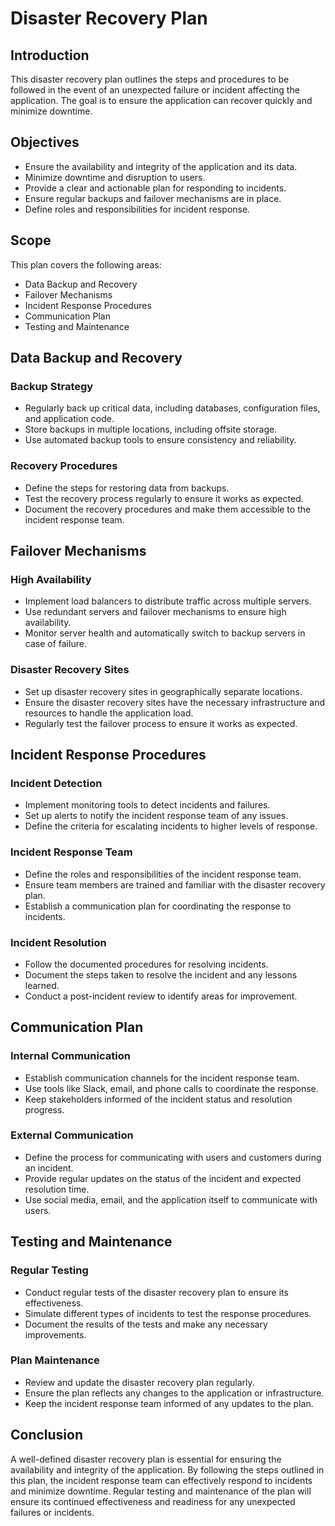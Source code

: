 # Disaster Recovery Plan

## Introduction

This disaster recovery plan outlines the steps and procedures to be followed in the event of an unexpected failure or incident affecting the application. The goal is to ensure the application can recover quickly and minimize downtime.

## Objectives

- Ensure the availability and integrity of the application and its data.
- Minimize downtime and disruption to users.
- Provide a clear and actionable plan for responding to incidents.
- Ensure regular backups and failover mechanisms are in place.
- Define roles and responsibilities for incident response.

## Scope

This plan covers the following areas:

- Data Backup and Recovery
- Failover Mechanisms
- Incident Response Procedures
- Communication Plan
- Testing and Maintenance

## Data Backup and Recovery

### Backup Strategy

- Regularly back up critical data, including databases, configuration files, and application code.
- Store backups in multiple locations, including offsite storage.
- Use automated backup tools to ensure consistency and reliability.

### Recovery Procedures

- Define the steps for restoring data from backups.
- Test the recovery process regularly to ensure it works as expected.
- Document the recovery procedures and make them accessible to the incident response team.

## Failover Mechanisms

### High Availability

- Implement load balancers to distribute traffic across multiple servers.
- Use redundant servers and failover mechanisms to ensure high availability.
- Monitor server health and automatically switch to backup servers in case of failure.

### Disaster Recovery Sites

- Set up disaster recovery sites in geographically separate locations.
- Ensure the disaster recovery sites have the necessary infrastructure and resources to handle the application load.
- Regularly test the failover process to ensure it works as expected.

## Incident Response Procedures

### Incident Detection

- Implement monitoring tools to detect incidents and failures.
- Set up alerts to notify the incident response team of any issues.
- Define the criteria for escalating incidents to higher levels of response.

### Incident Response Team

- Define the roles and responsibilities of the incident response team.
- Ensure team members are trained and familiar with the disaster recovery plan.
- Establish a communication plan for coordinating the response to incidents.

### Incident Resolution

- Follow the documented procedures for resolving incidents.
- Document the steps taken to resolve the incident and any lessons learned.
- Conduct a post-incident review to identify areas for improvement.

## Communication Plan

### Internal Communication

- Establish communication channels for the incident response team.
- Use tools like Slack, email, and phone calls to coordinate the response.
- Keep stakeholders informed of the incident status and resolution progress.

### External Communication

- Define the process for communicating with users and customers during an incident.
- Provide regular updates on the status of the incident and expected resolution time.
- Use social media, email, and the application itself to communicate with users.

## Testing and Maintenance

### Regular Testing

- Conduct regular tests of the disaster recovery plan to ensure its effectiveness.
- Simulate different types of incidents to test the response procedures.
- Document the results of the tests and make any necessary improvements.

### Plan Maintenance

- Review and update the disaster recovery plan regularly.
- Ensure the plan reflects any changes to the application or infrastructure.
- Keep the incident response team informed of any updates to the plan.

## Conclusion

A well-defined disaster recovery plan is essential for ensuring the availability and integrity of the application. By following the steps outlined in this plan, the incident response team can effectively respond to incidents and minimize downtime. Regular testing and maintenance of the plan will ensure its continued effectiveness and readiness for any unexpected failures or incidents.
